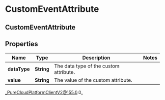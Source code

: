# CustomEventAttribute

## CustomEventAttribute

## Properties

|Name | Type | Description | Notes|
|------------ | ------------- | ------------- | -------------|
| **dataType** | **String** | The data type of the custom attribute. | |
| **value** | **String** | The value of the custom attribute. | |



_PureCloudPlatformClientV2@155.0.0_
